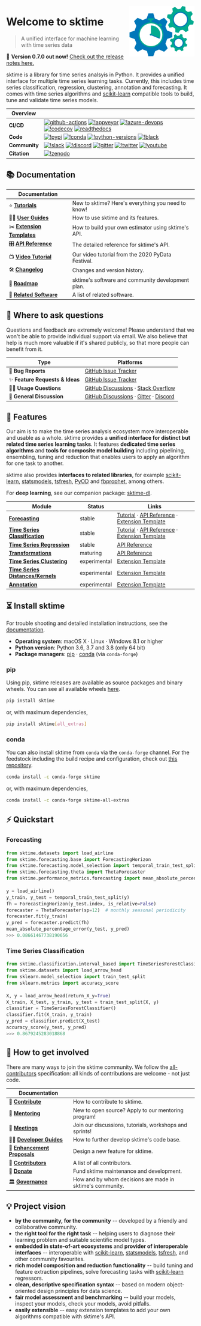 <a href="https://sktime.org"><img src="https://github.com/alan-turing-institute/sktime/blob/main/docs/source/images/sktime-logo-no-text.jpg?raw=true)" width="175" align="right" /></a>

# Welcome to sktime

> A unified interface for machine learning with time series data

:rocket: **Version 0.7.0 out now!** [Check out the release notes here.](https://github.com/alan-turing-institute/sktime/releases)

sktime is a library for time series analsyis in Python. It provides a unified interface for multiple time series learning tasks. Currently, this includes time series classification, regression, clustering, annotation and forecasting. It comes with time series algorithms and [scikit-learn] compatible tools to build, tune and validate time series models.

[scikit-learn]: https://scikit-learn.org/stable/

| Overview | |
|---|---|
| **CI/CD** | [![github-actions](https://img.shields.io/github/workflow/status/alan-turing-institute/sktime/build-and-test?logo=github)](https://github.com/alan-turing-institute/sktime/actions?query=workflow%3Abuild-and-test) [![!appveyor](https://img.shields.io/appveyor/ci/mloning/sktime/main?logo=appveyor)](https://ci.appveyor.com/project/mloning/sktime) [![!azure-devops](https://img.shields.io/azure-devops/build/mloning/30e41314-4c72-4751-9ffb-f7e8584fc7bd/1/main?logo=azure-pipelines)](https://dev.azure.com/mloning/sktime/_build) [![!codecov](https://img.shields.io/codecov/c/github/alan-turing-institute/sktime?label=codecov&logo=codecov)](https://codecov.io/gh/alan-turing-institute/sktime) [![readthedocs](https://img.shields.io/readthedocs/sktime?logo=readthedocs)](https://www.sktime.org/en/latest/?badge=latest) |
| **Code** |  [![!pypi](https://img.shields.io/pypi/v/sktime?color=orange)](https://pypi.org/project/sktime/) [![!conda](https://img.shields.io/conda/vn/conda-forge/sktime)](https://anaconda.org/conda-forge/sktime) [![!python-versions](https://img.shields.io/pypi/pyversions/sktime)](https://www.python.org/) [![!black](https://img.shields.io/badge/code%20style-black-000000.svg)](https://github.com/psf/black) |
| **Community** | [![!slack](https://img.shields.io/static/v1?logo=slack&label=slack&message=chat&color=lightgreen)](https://join.slack.com/t/sktime-group/shared_invite/zt-62i7aejn-vXc3nOWF26S_P3VXFPWisQ) [![!discord](https://img.shields.io/static/v1?logo=discord&label=discord&message=chat&color=lightgreen)](https://discord.com/invite/gqSab2K) [![!gitter](https://img.shields.io/static/v1?logo=gitter&label=gitter&message=chat&color=lightgreen)](https://gitter.im/sktime/community) [![!twitter](https://img.shields.io/twitter/follow/sktime_toolbox?label=%20Twitter&style=social)](https://twitter.com/sktime_toolbox) [![!youtube](https://img.shields.io/youtube/views/wqQKFu41FIw?label=watch&style=social)](https://www.youtube.com/watch?v=wqQKFu41FIw&t=14s) |
| **Citation** | [![!zenodo](https://zenodo.org/badge/DOI/10.5281/zenodo.3749000.svg)](https://doi.org/10.5281/zenodo.3749000) |

## :books: Documentation

| Documentation              |                                                                |
| -------------------------- | -------------------------------------------------------------- |
| :star: **[Tutorials]**        | New to sktime? Here's everything you need to know!              |
| :woman_technologist: **[User Guides]**      | How to use sktime and its features.                             |
| :scissors: **[Extension Templates]** | How to build your own estimator using sktime's API.            |
| :control_knobs: **[API Reference]**      | The detailed reference for sktime's API.                        |
| :tv: **[Video Tutorial]**            | Our video tutorial from the 2020 PyData Festival.      |
| :hammer_and_wrench: **[Changelog]**          | Changes and version history.                                   |
| :deciduous_tree: **[Roadmap]**          | sktime's software and community development plan.                                   |
| :pencil: **[Related Software]**          | A list of related software. |

[tutorials]: https://www.sktime.org/en/latest/tutorials.html
[user guides]: https://www.sktime.org/en/latest/user_guide.html
[video tutorial]: https://github.com/sktime/sktime-tutorial-pydata-amsterdam-2020
[api reference]: https://www.sktime.org/en/latest/api_reference.html
[changelog]: https://www.sktime.org/en/latest/changelog.html
[roadmap]: https://www.sktime.org/en/latest/roadmap.html
[related software]: https://www.sktime.org/en/latest/related_software.html

## :speech_balloon: Where to ask questions

Questions and feedback are extremely welcome! Please understand that we won't be able to provide individual support via email. We also believe that help is much more valuable if it's shared publicly, so that more people can benefit from it.

| Type                            | Platforms                               |
| ------------------------------- | --------------------------------------- |
| :bug: **Bug Reports**              | [GitHub Issue Tracker]                  |
| :sparkles: **Feature Requests & Ideas** | [GitHub Issue Tracker]                       |
| :woman_technologist: **Usage Questions**          | [GitHub Discussions] · [Stack Overflow] |
| :speech_balloon: **General Discussion**        | [GitHub Discussions] · [Gitter] · [Discord]          |

[github issue tracker]: https://github.com/alan-turing-institute/sktime/issues
[github discussions]: https://github.com/alan-turing-institute/sktime/discussions
[stack overflow]: https://stackoverflow.com/questions/tagged/sktime
[gitter]: https://gitter.im/sktime/community
[discord]: https://discord.com/invite/gqSab2K

## :dizzy: Features
Our aim is to make the time series analysis ecosystem more interoperable and usable as a whole. sktime provides a __unified interface for distinct but related time series learning tasks__. It features __dedicated time series algorithms__ and __tools for composite model building__ including pipelining, ensembling, tuning and reduction that enables users to apply an algorithm for one task to another.

sktime also provides **interfaces to related libraries**, for example [scikit-learn], [statsmodels], [tsfresh], [PyOD] and [fbprophet], among others.

For **deep learning**, see our companion package: [sktime-dl](https://github.com/sktime/sktime-dl).

[statsmodels]: https://www.statsmodels.org/stable/index.html
[tsfresh]: https://tsfresh.readthedocs.io/en/latest/
[pyod]: https://pyod.readthedocs.io/en/latest/
[fbprophet]: https://facebook.github.io/prophet/

| Module | Status | Links |
|---|---|---|
| **[Forecasting]** | stable | [Tutorial](https://www.sktime.org/en/latest/examples/01_forecasting.html) · [API Reference](https://www.sktime.org/en/latest/api_reference.html#sktime-forecasting-time-series-forecasting) · [Extension Template](https://github.com/alan-turing-institute/sktime/blob/main/extension_templates/forecasting.py)  |
| **[Time Series Classification]** | stable | [Tutorial](https://github.com/alan-turing-institute/sktime/blob/main/examples/02_classification_univariate.ipynb) · [API Reference](https://www.sktime.org/en/latest/api_reference.html#sktime-classification-time-series-classification) · [Extension Template](https://github.com/alan-turing-institute/sktime/blob/main/extension_templates/classification.py) |
| **[Time Series Regression]** | stable | [API Reference](https://www.sktime.org/en/latest/api_reference.html#sktime-classification-time-series-regression) |
| **[Transformations]** | maturing | [API Reference](https://www.sktime.org/en/latest/api_reference.html#sktime-transformations-time-series-transformers) |
| **[Time Series Clustering]** | experimental | [Extension Template](https://github.com/alan-turing-institute/sktime/blob/main/extension_templates/clustering.py) |
| **[Time Series Distances/Kernels]** | experimental | [Extension Template](https://github.com/alan-turing-institute/sktime/blob/main/extension_templates/dist_kern_panel.py) |
| **[Annotation]** | experimental | [Extension Template](https://github.com/alan-turing-institute/sktime/blob/main/extension_templates/annotation.py) |

[forecasting]: https://github.com/alan-turing-institute/sktime/tree/main/sktime/forecasting
[time series classification]: https://github.com/alan-turing-institute/sktime/tree/main/sktime/classification
[time series regression]: https://github.com/alan-turing-institute/sktime/tree/main/sktime/regression
[time series clustering]: https://github.com/alan-turing-institute/sktime/tree/main/sktime/clustering
[annotation]: https://github.com/alan-turing-institute/sktime/tree/main/sktime/annotation
[time series distances/kernels]: https://github.com/alan-turing-institute/sktime/tree/main/sktime/dists_kernels
[transformations]: https://github.com/alan-turing-institute/sktime/tree/main/sktime/transformations


## :hourglass_flowing_sand: Install sktime
For trouble shooting and detailed installation instructions, see the [documentation](https://www.sktime.org/en/latest/installation.html).

- **Operating system**: macOS X · Linux · Windows 8.1 or higher
- **Python version**: Python 3.6, 3.7 and 3.8 (only 64 bit)
- **Package managers**: [pip] · [conda] (via `conda-forge`)

[pip]: https://pip.pypa.io/en/stable/
[conda]: https://docs.conda.io/en/latest/

### pip
Using pip, sktime releases are available as source packages and binary wheels. You can see all available wheels [here](https://pypi.org/simple/sktime/).

```bash
pip install sktime
```

or, with maximum dependencies,

```bash
pip install sktime[all_extras]
```

### conda
You can also install sktime from `conda` via the `conda-forge` channel. For the feedstock including the build recipe and configuration, check out [this repository](https://github.com/conda-forge/sktime-feedstock).

```bash
conda install -c conda-forge sktime
```

or, with maximum dependencies,

```bash
conda install -c conda-forge sktime-all-extras
```

## :zap: Quickstart

### Forecasting

```python
from sktime.datasets import load_airline
from sktime.forecasting.base import ForecastingHorizon
from sktime.forecasting.model_selection import temporal_train_test_split
from sktime.forecasting.theta import ThetaForecaster
from sktime.performance_metrics.forecasting import mean_absolute_percentage_error

y = load_airline()
y_train, y_test = temporal_train_test_split(y)
fh = ForecastingHorizon(y_test.index, is_relative=False)
forecaster = ThetaForecaster(sp=12)  # monthly seasonal periodicity
forecaster.fit(y_train)
y_pred = forecaster.predict(fh)
mean_absolute_percentage_error(y_test, y_pred)
>>> 0.08661467738190656
```

### Time Series Classification

```python
from sktime.classification.interval_based import TimeSeriesForestClassifier
from sktime.datasets import load_arrow_head
from sklearn.model_selection import train_test_split
from sklearn.metrics import accuracy_score

X, y = load_arrow_head(return_X_y=True)
X_train, X_test, y_train, y_test = train_test_split(X, y)
classifier = TimeSeriesForestClassifier()
classifier.fit(X_train, y_train)
y_pred = classifier.predict(X_test)
accuracy_score(y_test, y_pred)
>>> 0.8679245283018868
```

## :wave: How to get involved

There are many ways to join the sktime community. We follow the [all-contributors](https://github.com/all-contributors/all-contributors) specification: all kinds of contributions are welcome - not just code.

| Documentation              |                                                                |
| -------------------------- | --------------------------------------------------------------        |
| :gift_heart: **[Contribute]**        | How to contribute to sktime.          |
| :school_satchel:  **[Mentoring]** | New to open source? Apply to our mentoring program! |
| :date: **[Meetings]** | Join our discussions, tutorials, workshops and sprints! |
| :woman_mechanic:  **[Developer Guides]**      | How to further develop sktime's code base.                             |
| :construction: **[Enhancement Proposals]** | Design a new feature for sktime. |
| :medal_sports: **[Contributors]** | A list of all contributors. |
| :money_with_wings: **[Donate]** | Fund sktime maintenance and development. |
| :classical_building: **[Governance]** | How and by whom decisions are made in sktime's community.   |

[contribute]: https://github.com/alan-turing-institute/sktime/blob/main/CONTRIBUTING.md
[donate]: https://opencollective.com/sktime
[extension templates]: https://github.com/alan-turing-institute/sktime/tree/main/extension_templates
[developer guides]: https://www.sktime.org/en/latest/developer_guide.html
[contributors]: https://github.com/alan-turing-institute/sktime/blob/main/CONTRIBUTORS.md
[governance]: https://www.sktime.org/en/latest/governance.html
[mentoring]: https://github.com/sktime/mentoring
[meetings]: https://calendar.google.com/calendar/u/0/embed?src=sktime.toolbox@gmail.com&ctz=UTC
[enhancement proposals]: https://github.com/sktime/enhancement-proposals

## :bulb: Project vision

* **by the community, for the community** -- developed by a friendly and collaborative community.
* the **right tool for the right task** -- helping users to diagnose their learning problem and suitable scientific model types.
* **embedded in state-of-art ecosystems** and **provider of interoperable interfaces** -- interoperable with [scikit-learn], [statsmodels], [tsfresh], and other community favourites.
* **rich model composition and reduction functionality** -- build tuning and feature extraction pipelines, solve forecasting tasks with [scikit-learn] regressors.
* **clean, descriptive specification syntax** -- based on modern object-oriented design principles for data science.
* **fair model assessment and benchmarking** -- build your models, inspect your models, check your models, avoid pitfalls.
* **easily extensible** -- easy extension templates to add your own algorithms compatible with sktime's API.
